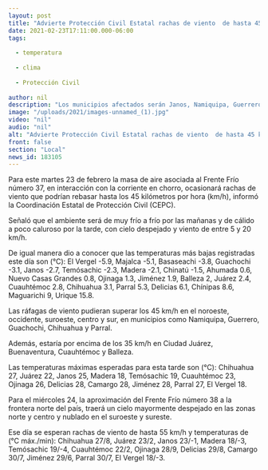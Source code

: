 ```yaml
---
layout: post
title: "Advierte Protección Civil Estatal rachas de viento  de hasta 45 km/h en la entidad"
date: 2021-02-23T17:11:00.000-06:00
tags:
  
  - temperatura
  
  - clima
  
  - Protección Civil
  
author: nil
description: "Los municipios afectados serán Janos, Namiquipa, Guerrero, Guachochi, Chihuahua, Parral, Ciudad Juárez, Buenaventura, Cuauhtémoc y Balleza"
image: "/uploads/2021/images-unnamed_(1).jpg"
video: "nil"
audio: "nil"
alt: "Advierte Protección Civil Estatal rachas de viento  de hasta 45 km/h en la entidad"
front: false
section: "Local"
news_id: 183105
---
```


Para este martes 23 de febrero la masa de aire asociada al Frente Frío número 37, en interacción con la corriente en chorro, ocasionará rachas de viento que podrían rebasar hasta los 45 kilómetros por hora (km/h), informó la Coordinación Estatal de Protección Civil (CEPC).

Señaló que el ambiente será de muy frío a frío por las mañanas y de cálido a poco caluroso por la tarde, con cielo despejado y viento de entre 5 y 20 km/h.

De igual manera dio a conocer que las temperaturas más bajas registradas este día son (°C): El Vergel -5.9, Majalca -5.1, Basaseachi -3.8, Guachochi -3.1, Janos -2.7, Temósachic -2.3, Madera -2.1, Chinatú -1.5, Ahumada 0.6, Nuevo Casas Grandes 0.8, Ojinaga 1.3, Jiménez 1.9, Balleza 2, Juárez 2.4, Cuauhtémoc 2.8, Chihuahua 3.1, Parral 5.3, Delicias 6.1, Chínipas 8.6, Maguarichi 9, Urique 15.8.

Las ráfagas de viento pudieran superar los 45 km/h en el noroeste, occidente, suroeste, centro y sur, en municipios como Namiquipa, Guerrero, Guachochi, Chihuahua y Parral.

Además, estaría por encima de los 35 km/h en Ciudad Juárez, Buenaventura, Cuauhtémoc y Balleza.

Las temperaturas máximas esperadas para esta tarde son (°C): Chihuahua 27, Juárez 22, Janos 25, Madera 18, Temósachic 19, Cuauhtémoc 23, Ojinaga 26, Delicias 28, Camargo 28, Jiménez 28, Parral 27, El Vergel 18.

Para el miércoles 24, la aproximación del Frente Frío número 38 a la frontera norte del país, traerá un cielo mayormente despejado en las zonas norte y centro y nublado en el suroeste y sureste.

Ese día se esperan rachas de viento de hasta 55 km/h y temperaturas de (°C máx./min): Chihuahua 27/8, Juárez 23/2, Janos 23/-1, Madera 18/-3, Temósachic 19/-4, Cuauhtémoc 22/2, Ojinaga 28/9, Delicias 29/8, Camargo 30/7, Jiménez 29/6, Parral 30/7, El Vergel 18/-3.
